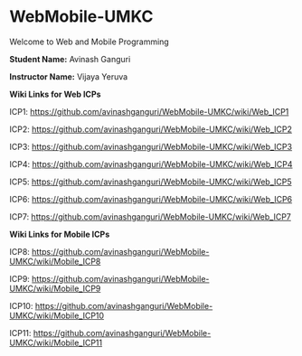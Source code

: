 # WebMobile-UMKC

Welcome to Web and Mobile Programming

**Student Name:** Avinash Ganguri

**Instructor Name:** Vijaya Yeruva

**Wiki Links for Web ICPs**

ICP1: https://github.com/avinashganguri/WebMobile-UMKC/wiki/Web_ICP1

ICP2: https://github.com/avinashganguri/WebMobile-UMKC/wiki/Web_ICP2

ICP3: https://github.com/avinashganguri/WebMobile-UMKC/wiki/Web_ICP3

ICP4: https://github.com/avinashganguri/WebMobile-UMKC/wiki/Web_ICP4

ICP5: https://github.com/avinashganguri/WebMobile-UMKC/wiki/Web_ICP5

ICP6: https://github.com/avinashganguri/WebMobile-UMKC/wiki/Web_ICP6

ICP7: https://github.com/avinashganguri/WebMobile-UMKC/wiki/Web_ICP7


**Wiki Links for Mobile ICPs**

ICP8: https://github.com/avinashganguri/WebMobile-UMKC/wiki/Mobile_ICP8

ICP9: https://github.com/avinashganguri/WebMobile-UMKC/wiki/Mobile_ICP9

ICP10: https://github.com/avinashganguri/WebMobile-UMKC/wiki/Mobile_ICP10

ICP11: https://github.com/avinashganguri/WebMobile-UMKC/wiki/Mobile_ICP11
